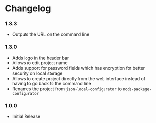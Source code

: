 # Changelog

### 1.3.3
- Outputs the URL on the command line

### 1.3.0
- Adds logo in the header bar
- Allows to edit project name
- Adds support for password fields which has encryption for better security on local storage
- Allows to create project directly from the web interface instead of having to go back to the command line
- Renames the project from `json-local-configurator` to `node-package-configurator`

### 1.0.0
- Initial Release
